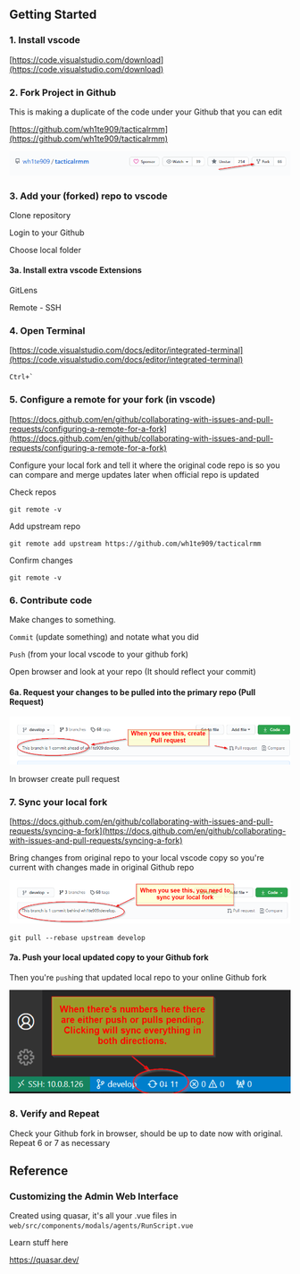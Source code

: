 
## Getting Started

### 1. Install vscode
[https://code.visualstudio.com/download](https://code.visualstudio.com/download)

### 2. Fork Project in Github

This is making a duplicate of the code under your Github that you can edit

[https://github.com/wh1te909/tacticalrmm](https://github.com/wh1te909/tacticalrmm)

![ForkIt](images/vscode-forkit.png)

### 3. Add your (forked) repo to vscode

Clone repository

Login to your Github

Choose local folder

#### 3a. Install extra vscode Extensions

GitLens

Remote - SSH

### 4. Open Terminal

[https://code.visualstudio.com/docs/editor/integrated-terminal](https://code.visualstudio.com/docs/editor/integrated-terminal)

```
Ctrl+`
```

### 5. Configure a remote for your fork (in vscode)

[https://docs.github.com/en/github/collaborating-with-issues-and-pull-requests/configuring-a-remote-for-a-fork](https://docs.github.com/en/github/collaborating-with-issues-and-pull-requests/configuring-a-remote-for-a-fork)

Configure your local fork and tell it where the original code repo is so you can compare and merge updates later when official repo is updated

Check repos

```
git remote -v
```

Add upstream repo

```
git remote add upstream https://github.com/wh1te909/tacticalrmm
```

Confirm changes

```
git remote -v
```


### 6. Contribute code

Make changes to something.

`Commit` (update something) and notate what you did

`Push` (from your local vscode to your github fork)

Open browser and look at your repo (It should reflect your commit)


#### 6a. Request your changes to be pulled into the primary repo (Pull Request)

![Changes you've made need integration with master repo](images/trmm_contribute-notice.png)

In browser create pull request

### 7. Sync your local fork

[https://docs.github.com/en/github/collaborating-with-issues-and-pull-requests/syncing-a-fork](https://docs.github.com/en/github/collaborating-with-issues-and-pull-requests/syncing-a-fork)

Bring changes from original repo to your local vscode copy so you're current with changes made in original Github repo

![Sync Fork](images/trmm_need_sync_local_fork.png)

```
git pull --rebase upstream develop
```
#### 7a. Push your local updated copy to your Github fork

Then you're `push`ing that updated local repo to your online Github fork

![Sync push/pulls](images/trmm_vscode_git_pending.png)

### 8. Verify and Repeat

Check your Github fork in browser, should be up to date now with original. Repeat 6 or 7 as necessary

## Reference

### Customizing the Admin Web Interface

Created using quasar, it's all your .vue files in `web/src/components/modals/agents/RunScript.vue`

Learn stuff here

https://quasar.dev/


